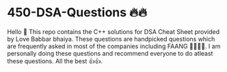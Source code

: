 # 450-DSA-Questions 🔥🔥

Hello 👋 This repo contains the C++ solutions for DSA Cheat Sheet provided by Love Babbar bhaiya. These questions are handpicked questions which are frequently asked in most of the companies including FAANG 👩‍💻👨‍💻. I am personally doing these questions and recommend everyone to do atleast these questions. All the best 👍👍.
